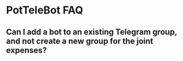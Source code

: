 # PotTeleBot FAQ

## Can I add a bot to an existing Telegram group, and not create a new group for the joint expenses?

